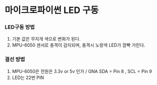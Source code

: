 # 마이크로파이썬 LED 구동

### LED구동 방법
1. 기본 값은 무지개 색으로 변화가 된다.
2. MPU-6050 센서로 충격이 감지되며, 충격시 노랑색 LED가 깜빡 거린다.


### 결선 방법

1. MPU-6050은 전원은 3.3v or 5v 인가 / GNA SDA = Pin 8  , SCL = Pin 9
2. LED는 22번 PIN

